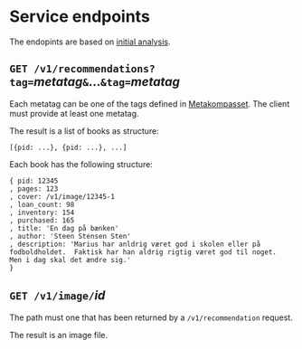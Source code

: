 # Service endpoints

The endopints are based on [initial analysis](content-first-backend.png).

## `GET /v1/recommendations?tag=`*metatag*`&`...`&tag=`*metatag*

Each metatag can be one of the tags defined in [Metakompasset](https://github.com/DBCDK/metakompasset).  The client must provide at least one metatag.

The result is a list of books as structure:

    [{pid: ...}, {pid: ...}, ...]

Each book has the following structure:

    { pid: 12345
    , pages: 123
    , cover: /v1/image/12345-1
    , loan_count: 98
    , inventory: 154
    , purchased: 165
    , title: 'En dag på bænken'
    , author: 'Steen Stensen Sten'
    , description: 'Marius har anldrig været god i skolen eller på fodboldholdet.  Faktisk har han aldrig rigtig været god til noget.  Men i dag skal det ændre sig.'
    }

## `GET /v1/image/`*id*

The path must one that has been returned by a `/v1/recommendation` request.

The result is an image file.

